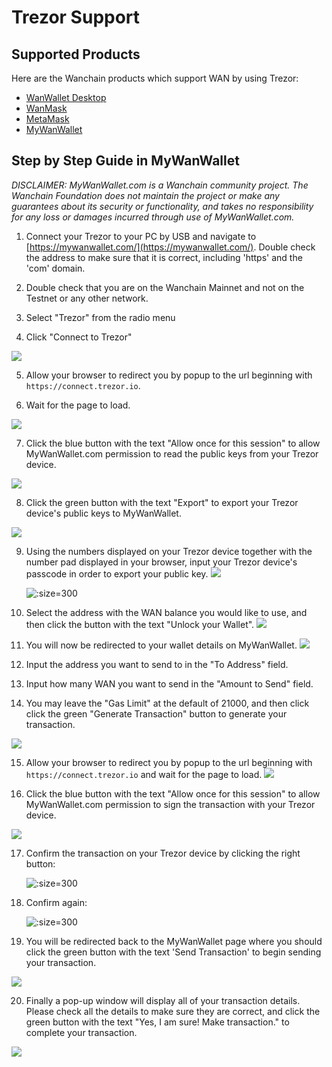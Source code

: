 
# Trezor Support

## Supported Products

Here are the Wanchain products which support WAN by using Trezor:

- [WanWallet Desktop](https://www.wanchain.org/getstarted/)
- [WanMask](https://wanmask.io/)
- [MetaMask](https://metamask.io/)
- [MyWanWallet](https://mywanwallet.com)

## Step by Step Guide in MyWanWallet

*DISCLAIMER: MyWanWallet.com is a Wanchain community project. The Wanchain Foundation does not maintain the project or make any guarantees about its security or functionality, and takes no responsibility for any loss or damages incurred through use of MyWanWallet.com.*

1. Connect your Trezor to your PC by USB and navigate to [https://mywanwallet.com/](https://mywanwallet.com/). Double check the address to make sure that it is correct, including 'https' and the 'com' domain.  

2. Double check that you are on the Wanchain Mainnet and not on the Testnet or any other network. 

3. Select "Trezor" from the radio menu

4. Click "Connect to Trezor" 

  ![](media/trezormww1.jpg)

5. Allow your browser to redirect you by popup to the url beginning with `https://connect.trezor.io`.

6. Wait for the page to load.

  ![](media/trezormww2.jpg)

7. Click the blue button with the text "Allow once for this session" to allow MyWanWallet.com permission to read the public keys from your Trezor device.

  ![](media/trezormww3.jpg)

8. Click the green button with the text "Export" to export your Trezor device's public keys to MyWanWallet.

  ![](media/trezormww4.jpg)

9. Using the numbers displayed on your Trezor device together with the number pad displayed in your browser, input your Trezor device's passcode in order to export your public key.
  ![](media/trezormww5.jpg)
  
   ![](media/trezormww5a.jpg ':size=300')

10. Select the address with the WAN balance you would like to use, and then click the button with the text "Unlock your Wallet".
  ![](media/trezormww6.jpg)

11. You will now be redirected to your wallet details on MyWanWallet.
  ![](media/trezormww7.jpg)

12. Input the address you want to send to in the "To Address" field.

13. Input how many WAN you want to send in the "Amount to Send" field.

14. You may leave the "Gas Limit" at the default of 21000, and then click click the green "Generate Transaction" button to generate your transaction. 

  ![](media/trezormww8.jpg)

15. Allow your browser to redirect you by popup to the url beginning with `https://connect.trezor.io` and wait for the page to load.
  ![](media/trezormww9.jpg)

16. Click the blue button with the text "Allow once for this session" to allow MyWanWallet.com permission to sign the transaction with your Trezor device.

  ![](media/trezormww10.jpg)

17. Confirm the transaction on your Trezor device by clicking the right button:

    ![](media/trezormww10a.jpg ':size=300')

18. Confirm again:

    ![](media/trezormww10b.jpg ':size=300')

19. You will be redirected back to the MyWanWallet page where you should click the green button with the text 'Send Transaction' to begin sending your transaction.

  ![](media/trezormww11.jpg)

20. Finally a pop-up window will display all of your transaction details. Please check all the details to make sure they are correct, and click the green button with the text "Yes, I am sure! Make transaction." to complete your transaction.

  ![](media/trezormww12.jpg)
